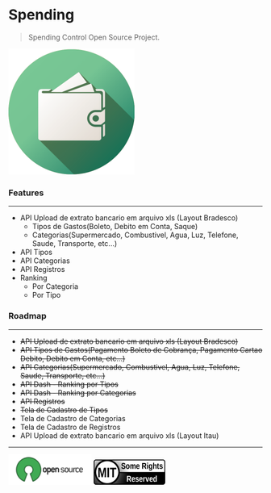 # Spending

> Spending Control Open Source Project.

![Spending Logo](spending-logo.png)

### Features
------------

- API Upload de extrato bancario em arquivo xls (Layout Bradesco)
    - Tipos de Gastos(Boleto, Debito em Conta, Saque)   
    - Categorias(Supermercado, Combustivel, Agua, Luz, Telefone, Saude, Transporte, etc...)     
- API Tipos
- API Categorias
- API Registros
- Ranking 
    - Por Categoria
    - Por Tipo
    
### Roadmap
-----------
- ~~API Upload de extrato bancario em arquivo xls (Layout Bradesco)~~
- ~~API Tipos de Gastos(Pagamento Boleto de Cobrança, Pagamento Cartao Debito, Debito em Conta, etc...)~~
- ~~API Categorias(Supermercado, Combustivel, Agua, Luz, Telefone, Saude, Transporte, etc...)~~
- ~~API Dash - Ranking por Tipos~~
- ~~API Dash - Ranking por Categorias~~
- ~~API Registros~~
- ~~Tela de Cadastro de Tipos~~
- Tela de Cadastro de Categorias
- Tela de Cadastro de Registros    
- API Upload de extrato bancario em arquivo xls (Layout Itau)
         
---

[![Open Source](opensource-logo.png)](https://opensource.org/licenses/MIT) [![MIT license](mit-logo.png)](LICENSE)